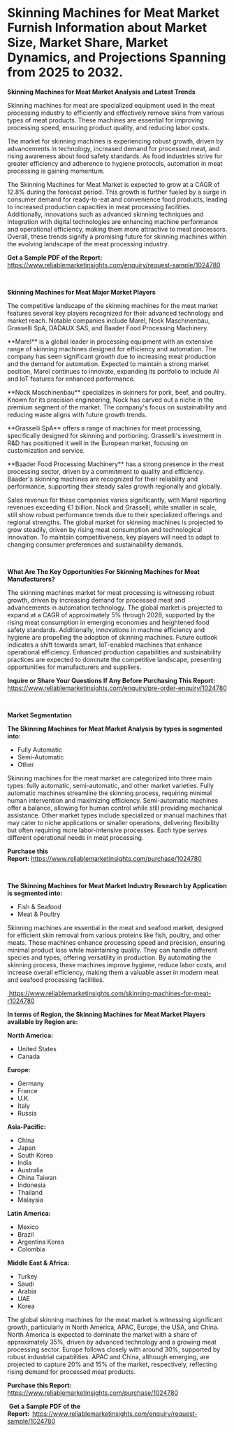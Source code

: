 <p><h1>Skinning Machines for Meat Market Furnish Information about Market Size, Market Share, Market Dynamics, and Projections Spanning from 2025 to 2032.</h1></p><p><strong>Skinning Machines for Meat Market Analysis and Latest Trends</strong></p>
<p><p>Skinning machines for meat are specialized equipment used in the meat processing industry to efficiently and effectively remove skins from various types of meat products. These machines are essential for improving processing speed, ensuring product quality, and reducing labor costs. </p><p>The market for skinning machines is experiencing robust growth, driven by advancements in technology, increased demand for processed meat, and rising awareness about food safety standards. As food industries strive for greater efficiency and adherence to hygiene protocols, automation in meat processing is gaining momentum.</p><p>The Skinning Machines for Meat Market is expected to grow at a CAGR of 12.8% during the forecast period. This growth is further fueled by a surge in consumer demand for ready-to-eat and convenience food products, leading to increased production capacities in meat processing facilities. Additionally, innovations such as advanced skinning techniques and integration with digital technologies are enhancing machine performance and operational efficiency, making them more attractive to meat processors. Overall, these trends signify a promising future for skinning machines within the evolving landscape of the meat processing industry.</p></p>
<p><strong>Get a Sample PDF of the Report:&nbsp;</strong> <a href="https://www.reliablemarketinsights.com/enquiry/request-sample/1024780?utm_campaign=3079&utm_medium=2&utm_source=Github&utm_content=ia&utm_term=18042025&utm_id=skinning-machines-for-meat">https://www.reliablemarketinsights.com/enquiry/request-sample/1024780</a></p>
<p>&nbsp;</p>
<p><strong>Skinning Machines for Meat Major Market Players</strong></p>
<p><p>The competitive landscape of the skinning machines for the meat market features several key players recognized for their advanced technology and market reach. Notable companies include Marel, Nock Maschinenbau, Grasselli SpA, DADAUX SAS, and Baader Food Processing Machinery. </p><p>**Marel** is a global leader in processing equipment with an extensive range of skinning machines designed for efficiency and automation. The company has seen significant growth due to increasing meat production and the demand for automation. Expected to maintain a strong market position, Marel continues to innovate, expanding its portfolio to include AI and IoT features for enhanced performance.</p><p>**Nock Maschinenbau** specializes in skinners for pork, beef, and poultry. Known for its precision engineering, Nock has carved out a niche in the premium segment of the market. The company's focus on sustainability and reducing waste aligns with future growth trends.</p><p>**Grasselli SpA** offers a range of machines for meat processing, specifically designed for skinning and portioning. Grasselli's investment in R&D has positioned it well in the European market, focusing on customization and service.</p><p>**Baader Food Processing Machinery** has a strong presence in the meat processing sector, driven by a commitment to quality and efficiency. Baader's skinning machines are recognized for their reliability and performance, supporting their steady sales growth regionally and globally.</p><p>Sales revenue for these companies varies significantly, with Marel reporting revenues exceeding €1 billion. Nock and Grasselli, while smaller in scale, still show robust performance trends due to their specialized offerings and regional strengths. The global market for skinning machines is projected to grow steadily, driven by rising meat consumption and technological innovation. To maintain competitiveness, key players will need to adapt to changing consumer preferences and sustainability demands.</p></p>
<p>&nbsp;</p>
<p><strong>What Are The Key Opportunities For Skinning Machines for Meat Manufacturers?</strong></p>
<p><p>The skinning machines market for meat processing is witnessing robust growth, driven by increasing demand for processed meat and advancements in automation technology. The global market is projected to expand at a CAGR of approximately 5% through 2028, supported by the rising meat consumption in emerging economies and heightened food safety standards. Additionally, innovations in machine efficiency and hygiene are propelling the adoption of skinning machines. Future outlook indicates a shift towards smart, IoT-enabled machines that enhance operational efficiency. Enhanced production capabilities and sustainability practices are expected to dominate the competitive landscape, presenting opportunities for manufacturers and suppliers.</p></p>
<p><strong>Inquire or Share Your Questions If Any Before Purchasing This Report:</strong> <a href="https://www.reliablemarketinsights.com/enquiry/pre-order-enquiry/1024780?utm_campaign=3079&utm_medium=2&utm_source=Github&utm_content=ia&utm_term=18042025&utm_id=skinning-machines-for-meat">https://www.reliablemarketinsights.com/enquiry/pre-order-enquiry/1024780</a></p>
<p>&nbsp;</p>
<p><strong>Market Segmentation</strong></p>
<p><strong>The Skinning Machines for Meat Market Analysis by types is segmented into:</strong></p>
<p><ul><li>Fully Automatic</li><li>Semi-Automatic</li><li>Other</li></ul></p>
<p><p>Skinning machines for the meat market are categorized into three main types: fully automatic, semi-automatic, and other market varieties. Fully automatic machines streamline the skinning process, requiring minimal human intervention and maximizing efficiency. Semi-automatic machines offer a balance, allowing for human control while still providing mechanical assistance. Other market types include specialized or manual machines that may cater to niche applications or smaller operations, delivering flexibility but often requiring more labor-intensive processes. Each type serves different operational needs in meat processing.</p></p>
<p><strong>Purchase this Report:&nbsp;</strong><a href="https://www.reliablemarketinsights.com/purchase/1024780?utm_campaign=3079&utm_medium=2&utm_source=Github&utm_content=ia&utm_term=18042025&utm_id=skinning-machines-for-meat">https://www.reliablemarketinsights.com/purchase/1024780</a></p>
<p>&nbsp;</p>
<p><strong>The Skinning Machines for Meat Market Industry Research by Application is segmented into:</strong></p>
<p><ul><li>Fish & Seafood</li><li>Meat & Poultry</li></ul></p>
<p><p>Skinning machines are essential in the meat and seafood market, designed for efficient skin removal from various proteins like fish, poultry, and other meats. These machines enhance processing speed and precision, ensuring minimal product loss while maintaining quality. They can handle different species and types, offering versatility in production. By automating the skinning process, these machines improve hygiene, reduce labor costs, and increase overall efficiency, making them a valuable asset in modern meat and seafood processing facilities.</p></p>
<p><a href="https://www.reliablemarketinsights.com/skinning-machines-for-meat-r1024780?utm_campaign=3079&utm_medium=2&utm_source=Github&utm_content=ia&utm_term=18042025&utm_id=skinning-machines-for-meat">&nbsp;https://www.reliablemarketinsights.com/skinning-machines-for-meat-r1024780</a></p>
<p><strong>In terms of Region, the Skinning Machines for Meat Market Players available by Region are:</strong></p>
<p>
    <p> <strong> North America: </strong>
        <ul>
            <li>United States</li>
            <li>Canada</li>
        </ul>
        </p> 
    <p> <strong> Europe: </strong>
        <ul>
            <li>Germany</li>
            <li>France</li>
            <li>U.K.</li>
            <li>Italy</li>
            <li>Russia</li>
        </ul>
        </p> 
    <p> <strong> Asia-Pacific: </strong>
        <ul>
            <li>China</li>
            <li>Japan</li>
            <li>South Korea</li>
            <li>India</li>
            <li>Australia</li>
            <li>China Taiwan</li>
            <li>Indonesia</li>
            <li>Thailand</li>
            <li>Malaysia</li>
        </ul>
        </p> 
    <p> <strong> Latin America: </strong>
        <ul>
            <li>Mexico</li>
            <li>Brazil</li>
            <li>Argentina Korea</li>
            <li>Colombia</li>
        </ul>
        </p> 
    <p> <strong> Middle East & Africa: </strong>
        <ul>
            <li>Turkey</li>
            <li>Saudi</li>
            <li>Arabia</li>
            <li>UAE</li>
            <li>Korea</li>
        </ul>
    </p>
    </p>
<p><p>The global skinning machines for the meat market is witnessing significant growth, particularly in North America, APAC, Europe, the USA, and China. North America is expected to dominate the market with a share of approximately 35%, driven by advanced technology and a growing meat processing sector. Europe follows closely with around 30%, supported by robust industrial capabilities. APAC and China, although emerging, are projected to capture 20% and 15% of the market, respectively, reflecting rising demand for processed meat products.</p></p>
<p><strong>Purchase this Report: </strong><a href="https://www.reliablemarketinsights.com/purchase/1024780?utm_campaign=3079&utm_medium=2&utm_source=Github&utm_content=ia&utm_term=18042025&utm_id=skinning-machines-for-meat">https://www.reliablemarketinsights.com/purchase/1024780</a></p>
<p>&nbsp;<strong>Get a Sample PDF of the Report:&nbsp;&nbsp;</strong><a href="https://www.reliablemarketinsights.com/enquiry/request-sample/1024780?utm_campaign=3079&utm_medium=2&utm_source=Github&utm_content=ia&utm_term=18042025&utm_id=skinning-machines-for-meat">https://www.reliablemarketinsights.com/enquiry/request-sample/1024780</a></p>
<p><strong></strong></p>
<p><p></p><p></p><p></p></p>